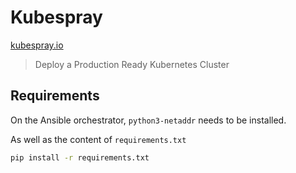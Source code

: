 # Kubespray

[kubespray.io](https://kubespray.io/#/)

> Deploy a Production Ready Kubernetes Cluster


## Requirements

On the Ansible orchestrator, `python3-netaddr` needs to be installed.

As well as the content of `requirements.txt`

```sh
pip install -r requirements.txt
```
